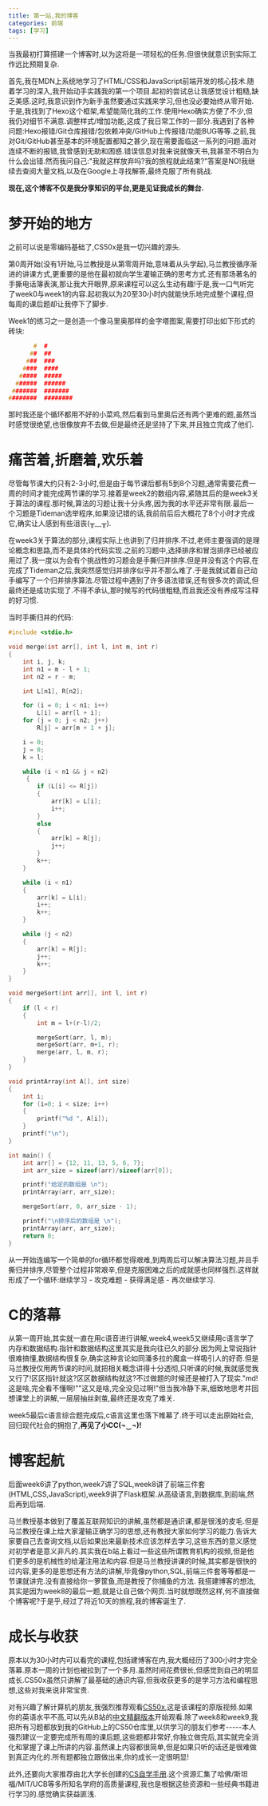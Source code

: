 ```yaml
---
title: 第一站,我的博客
categories: 前端
tags: [学习] 
---
```


当我最初打算搭建一个博客时,以为这将是一项轻松的任务.但很快就意识到实际工作远比预期复杂.

首先,我在MDN上系统地学习了HTML/CSS和JavaScript前端开发的核心技术.随着学习的深入,我开始动手实践我的第一个项目.起初的尝试总让我感觉设计粗糙,缺乏美感.这时,我意识到作为新手虽然要通过实践来学习,但也没必要始终从零开始.于是,我找到了Hexo这个框架,希望能简化我的工作.使用Hexo确实方便了不少,但我仍对细节不满意.调整样式/增加功能,这成了我日常工作的一部分.我遇到了各种问题:Hexo报错/Git仓库报错/包依赖冲突/GitHub上传报错/功能BUG等等.之前,我对Git/GitHub甚至基本的环境配置都知之甚少,现在需要面临这一系列的问题.面对连续不断的报错,我曾感到无助和困惑.错误信息对我来说就像天书,我甚至不明白为什么会出错.然而我问自己:"我就这样放弃吗?我的旅程就此结束?"答案是NO!我继续去查阅大量文档,以及在Google上寻找解答,最终克服了所有挑战.

**现在,这个博客不仅是我分享知识的平台,更是见证我成长的舞台.**

# 梦开始的地方
之前可以说是零编码基础了,CS50x是我一切兴趣的源头.

第0周开始(没有1开始,马兰教授是从第零周开始,意味着从头学起),马兰教授循序渐进的讲课方式,更重要的是他在最初就向学生灌输正确的思考方式.还有那场著名的手撕电话簿表演,那让我大开眼界,原来课程可以这么生动有趣!于是,我一口气听完了week0与week1的内容.起初我以为20至30小时内就能快乐地完成整个课程,但每周的课后题却让我停下了脚步.

Week1的练习之一是创造一个像马里奥那样的金字塔图案,需要打印出如下形式的砖块:
```c
       #  #
      ##  ##
     ###  ###
    ####  ####
   #####  #####
  ######  ######
 #######  #######
########  ########
```
那时我还是个循环都用不好的小菜鸡,然后看到马里奥后还有两个更难的题,虽然当时感觉很绝望,也很像放弃不去做,但是最终还是坚持了下来,并且独立完成了他们.

# 痛苦着,折磨着,欢乐着
尽管每节课大约只有2-3小时,但是由于每节课后都有5到8个习题,通常需要花费一周的时间才能完成两节课的学习.接着是week2的数组内容,紧随其后的是week3关于算法的课程.那时候,算法的习题让我十分头疼,因为我的水平还非常有限.最后一个习题是Tideman选举程序,如果没记错的话,我前前后后大概花了8个小时才完成它,确实让人感到有些沮丧(╥﹏╥).

在week3关于算法的部分,课程实际上也讲到了归并排序.不过,老师主要强调的是理论概念和思路,而不是具体的代码实现.之前的习题中,选择排序和冒泡排序已经被应用过了.我一度以为会有个挑战性的习题会是手撕归并排序.但是并没有这个内容,在完成了Tideman之后,我突然感觉归并排序似乎并不那么难了.于是我就试着自己动手编写了一个归并排序算法.尽管过程中遇到了许多语法错误,还有很多次的调试,但最终还是成功实现了.不得不承认,那时候写的代码很粗糙,而且我还没有养成写注释的好习惯.

当时手撕归并的代码:
```c
#include <stdio.h>

void merge(int arr[], int l, int m, int r)
{
    int i, j, k;
    int n1 = m - l + 1;
    int n2 = r - m;

    int L[n1], R[n2];

    for (i = 0; i < n1; i++)
        L[i] = arr[l + i];
    for (j = 0; j < n2; j++)
        R[j] = arr[m + 1 + j];

    i = 0;
    j = 0;
    k = l;

    while (i < n1 && j < n2)
     {
        if (L[i] <= R[j])
        {
            arr[k] = L[i];
            i++;
        }
        else
        {
            arr[k] = R[j];
            j++;
        }
        k++;
    }

    while (i < n1)
    {
        arr[k] = L[i];
        i++;
        k++;
    }

    while (j < n2)
    {
        arr[k] = R[j];
        j++;
        k++;
    }
}

void mergeSort(int arr[], int l, int r)
{
    if (l < r)
    {
        int m = l+(r-l)/2;

        mergeSort(arr, l, m);
        mergeSort(arr, m+1, r);
        merge(arr, l, m, r);
    }
}

void printArray(int A[], int size)
{
    int i;
    for (i=0; i < size; i++)
    {
        printf("%d ", A[i]);
    }
    printf("\n");
}

int main() {
    int arr[] = {12, 11, 13, 5, 6, 7};
    int arr_size = sizeof(arr)/sizeof(arr[0]);

    printf("给定的数组是 \n");
    printArray(arr, arr_size);

    mergeSort(arr, 0, arr_size - 1);

    printf("\n排序后的数组是 \n");
    printArray(arr, arr_size);
    return 0;
}
```

从一开始连编写一个简单的for循环都觉得艰难,到两周后可以解决算法习题,并且手撕归并排序,尽管整个过程非常艰辛,但是克服困难之后的成就感也同样强烈.这样就形成了一个循环:继续学习 - 攻克难题 - 获得满足感 - 再次继续学习.

# C的落幕
从第一周开始,其实就一直在用c语音进行讲解,week4,week5又继续用c语言学了内存和数据结构.指针和数据结构这里其实是我向往已久的部分.因为网上常说指针很难搞懂,数据结构很复杂,确实这种言论如同潘多拉的魔盒一样吸引人的好奇.但是马兰教授仅用两节课的时间,就把相关概念讲得十分透彻,只听课的时候,我就感觉我又行了!区区指针就这?区区数据结构就这?不过做题的时候还是被打入了现实."md!这是啥,完全看不懂啊!""这又是啥,完全没见过啊!"但当我冷静下来,细致地思考并回想课堂上的讲解,一层层抽丝剥茧,最终还是攻克了难关.

week5最后c语言综合题完成后,c语言这里也落下帷幕了.终于可以走出原始社会,回归现代社会的拥抱了,**再见了小CC(¬‿¬)!**

# 博客起航
后面week6讲了python,week7讲了SQL,week8讲了前端三件套(HTML,CSS,JavaScript),week9讲了Flask框架.从高级语言,到数据库,到前端,然后再到后端.

马兰教授基本做到了覆盖互联网知识的讲解,虽然都是通识课,都是很浅的皮毛.但是马兰教授在课上给大家灌输正确学习的思想,还有教授大家如何学习的能力.告诉大家要自己去查询文档,以后如果出来最新技术应该怎样去学习,这些东西的意义感觉对初学者是意义非凡的.其实我在b站上看过一些这些所谓教育机构的视频,但是他们更多的是机械性的给灌注用法和内容.但是马兰教授讲课的时候,其实都是很快的过内容,更多的是思想还有方法的讲解,毕竟像python,SQL,前端三件套等等都是一节课就讲完.没有直接给你一箩筐鱼,而是教授了你捕鱼的方法. 我搭建博客的想法,其实是因为week8的最后一题,就是让自己做个网页.当时就想既然这样,何不直接做个博客呢?于是乎,经过了将近10天的旅程,我的博客诞生了. 

# 成长与收获
原本以为30小时内可以看完的课程,包括建博客在内,我大概经历了300小时才完全落幕.原本一周的计划也被拉到了一个多月.虽然时间花费很长,但感觉到自己的明显成长.CS50x虽然只讲解了最基础的通识内容,但我收获更多的是学习方法和编程思想,这些对我来说非常宝贵.

对有兴趣了解计算机的朋友,我强烈推荐观看[CS50x](https://cs50.harvard.edu/x/2023/),这是该课程的原版视频.如果你的英语水平不高,可以先从B站的[中文精翻版本](https://www.bilibili.com/video/BV1XF411y7iJ/?spm_id_from=333.788&vd_source=a17da68960ea5515bbca2ea1b3a4365a)开始观看.除了week8和week9,我把所有习题都放到我的GitHub上的CS50仓库里,以供学习的朋友们参考-----本人强烈建议一定要完成所有周的课后题,这些题都非常好,你独立做完后,其实就完全消化和掌握了课上所讲的内容.虽然课上内容都很简单,但是如果只听的话还是很难做到真正内化的.所有题都独立跟做出来,你的成长一定很明显!

此外,还要向大家推荐由北大学长创建的[CS自学手册](https://csdiy.wiki/).这个资源汇集了哈佛/斯坦福/MIT/UCB等多所知名学府的高质量课程,我也是根据这些资源和一些经典书籍进行学习的.感觉确实获益匪浅.